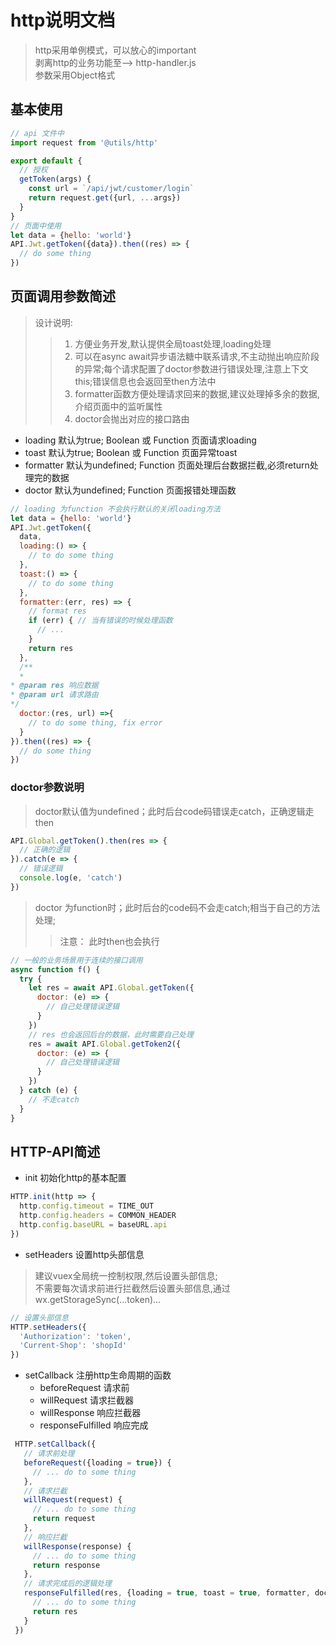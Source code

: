 # http说明文档

> http采用单例模式，可以放心的important  
> 剥离http的业务功能至--> http-handler.js  
> 参数采用Object格式

## 基本使用
```js
// api 文件中
import request from '@utils/http'

export default {
  // 授权
  getToken(args) {
    const url = `/api/jwt/customer/login`
    return request.get({url, ...args})
  }
}
// 页面中使用
let data = {hello: 'world'}
API.Jwt.getToken({data}).then((res) => {
  // do some thing
})
```

## 页面调用参数简述
> 设计说明:
>> 1. 方便业务开发,默认提供全局toast处理,loading处理  
>> 2. 可以在async await异步语法糖中联系请求,不主动抛出响应阶段的异常;每个请求配置了doctor参数进行错误处理,注意上下文this;错误信息也会返回至then方法中  
>> 3. formatter函数方便处理请求回来的数据,建议处理掉多余的数据,介绍页面中的监听属性  
>> 4. doctor会抛出对应的接口路由  

- loading 默认为true; Boolean 或 Function 页面请求loading
- toast 默认为true; Boolean 或 Function 页面异常toast
- formatter 默认为undefined; Function 页面处理后台数据拦截,必须return处理完的数据
- doctor 默认为undefined;  Function 页面报错处理函数

```js
// loading 为function 不会执行默认的关闭loading方法
let data = {hello: 'world'}
API.Jwt.getToken({
  data,
  loading:() => {
    // to do some thing
  },
  toast:() => {
    // to do some thing
  },
  formatter:(err, res) => {
    // format res 
    if (err) { // 当有错误的时候处理函数
      // ...
    }
    return res
  },
  /**
  * 
* @param res 响应数据
* @param url 请求路由
*/
  doctor:(res, url) =>{
    // to do some thing, fix error
  }
}).then((res) => {
  // do some thing
})
```
### doctor参数说明
> doctor默认值为undefined；此时后台code码错误走catch，正确逻辑走then
```js
API.Global.getToken().then(res => {
  // 正确的逻辑
}).catch(e => {
  // 错误逻辑
  console.log(e, 'catch')
})

```
> doctor 为function时；此时后台的code码不会走catch;相当于自己的方法处理;
>> 注意： 此时then也会执行

```js
// 一般的业务场景用于连续的接口调用
async function f() {
  try {
    let res = await API.Global.getToken({
      doctor: (e) => {
        // 自己处理错误逻辑
      }
    })
    // res 也会返回后台的数据，此时需要自己处理
    res = await API.Global.getToken2({
      doctor: (e) => {
        // 自己处理错误逻辑
      }
    })
  } catch (e) {
    // 不走catch
  }
}
```
## HTTP-API简述

- init 初始化http的基本配置

```js
HTTP.init(http => {
  http.config.timeout = TIME_OUT
  http.config.headers = COMMON_HEADER
  http.config.baseURL = baseURL.api
})
```

- setHeaders 设置http头部信息

> 建议vuex全局统一控制权限,然后设置头部信息;    
> 不需要每次请求前进行拦截然后设置头部信息,通过wx.getStorageSync(...token)...  

```js
// 设置头部信息
HTTP.setHeaders({
  'Authorization': 'token',
  'Current-Shop': 'shopId'
})
```

- setCallback 注册http生命周期的函数
  - beforeRequest 请求前
  - willRequest 请求拦截器
  - willResponse 响应拦截器
  - responseFulfilled 响应完成

```js
 HTTP.setCallback({
   // 请求前处理
   beforeRequest({loading = true}) {
     // ... do to some thing
   },
   // 请求拦截
   willRequest(request) {
     // ... do to some thing
     return request
   },
   // 响应拦截
   willResponse(response) {
     // ... do to some thing
     return response
   },
   // 请求完成后的逻辑处理
   responseFulfilled(res, {loading = true, toast = true, formatter, doctor}) {
     // ... do to some thing
     return res
   }
 })
```
